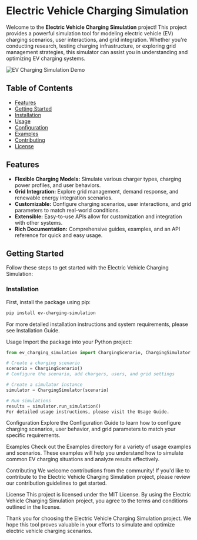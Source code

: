 # Electric Vehicle Charging Simulation

Welcome to the **Electric Vehicle Charging Simulation** project! This project provides a powerful simulation tool for modeling electric vehicle (EV) charging scenarios, user interactions, and grid integration. Whether you're conducting research, testing charging infrastructure, or exploring grid management strategies, this simulator can assist you in understanding and optimizing EV charging systems.

![EV Charging Simulation Demo](demo.gif)

## Table of Contents

- [Features](#features)
- [Getting Started](#getting-started)
- [Installation](#installation)
- [Usage](#usage)
- [Configuration](#configuration)
- [Examples](#examples)
- [Contributing](#contributing)
- [License](#license)

## Features

- **Flexible Charging Models:** Simulate various charger types, charging power profiles, and user behaviors.
- **Grid Integration:** Explore grid management, demand response, and renewable energy integration scenarios.
- **Customizable:** Configure charging scenarios, user interactions, and grid parameters to match real-world conditions.
- **Extensible:** Easy-to-use APIs allow for customization and integration with other systems.
- **Rich Documentation:** Comprehensive guides, examples, and an API reference for quick and easy usage.

## Getting Started

Follow these steps to get started with the Electric Vehicle Charging Simulation:

### Installation

First, install the package using pip:

```bash
pip install ev-charging-simulation
```

For more detailed installation instructions and system requirements, please see Installation Guide.

Usage
Import the package into your Python project:

```python
from ev_charging_simulation import ChargingScenario, ChargingSimulator

# Create a charging scenario
scenario = ChargingScenario()
# Configure the scenario, add chargers, users, and grid settings

# Create a simulator instance
simulator = ChargingSimulator(scenario)

# Run simulations
results = simulator.run_simulation()
For detailed usage instructions, please visit the Usage Guide.
```

Configuration
Explore the Configuration Guide to learn how to configure charging scenarios, user behavior, and grid parameters to match your specific requirements.

Examples
Check out the Examples directory for a variety of usage examples and scenarios. These examples will help you understand how to simulate common EV charging situations and analyze results effectively.

Contributing
We welcome contributions from the community! If you'd like to contribute to the Electric Vehicle Charging Simulation project, please review our contribution guidelines to get started.

License
This project is licensed under the MIT License. By using the Electric Vehicle Charging Simulation project, you agree to the terms and conditions outlined in the license.

Thank you for choosing the Electric Vehicle Charging Simulation project. We hope this tool proves valuable in your efforts to simulate and optimize electric vehicle charging scenarios.
